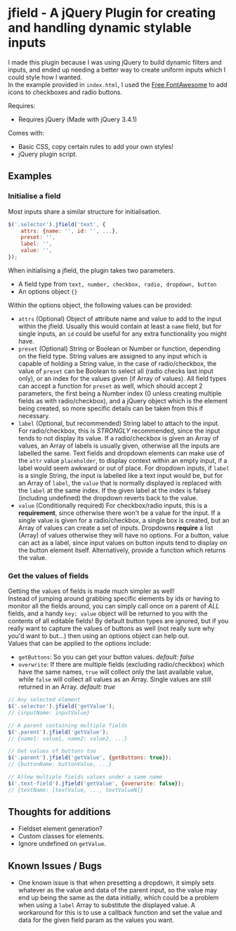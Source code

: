 # jfield - A jQuery Plugin for creating and handling dynamic stylable inputs  

I made this plugin because I was using jQuery to build dynamic filters and inputs, and ended up needing a better way to create uniform inputs which I could style how I wanted.  
In the example provided in `index.html`, I used the [Free FontAwesome](https://fontawesome.com/) to add icons to checkboxes and radio buttons.  
  
Requires:  

- Requires jQuery (Made with jQuery 3.4.1)

Comes with:  

- Basic CSS, copy certain rules to add your own styles!  
- jQuery plugin script.  

## Examples

### Initialise a field

Most inputs share a similar structure for initialisation.  

```javascript
$('.selector').jfield('text', {
    attrs: {name: '', id: '', ...},
    preset: '',
    label: '',
    value: '',
});
```

When initialising a jfield, the plugin takes two parameters.  

- A field type from `text, number, checkbox, radio, dropdown, button`  
- An options object `{}`  

Within the options object, the following values can be provided:

- `attrs` (Optional) Object of attribute name and value to add to the input within the jfield. Usually this would contain at least a `name` field, but for single inputs, an `id` could be useful for any extra functionality you might have.  
- `preset` (Optional) String or Boolean or Number or function, depending on the field type. String values are assigned to any input which is capable of holding a String value, in the case of radio/checkbox, the value of `preset` can be Boolean to select all (radio checks last input only), or an index for the values given (if Array of values). All field types can accept a function for `preset` as well, which should accept 2 parameters, the first being a Number index (0 unless creating multiple fields as with radio/checkbox), and a jQuery object which is the element being created, so more specific details can be taken from this if necessary.  
- `label` (Optional, but recommended) String label to attach to the input. For radio/checkbox, this is _STRONGLY_ recommended, since the input tends to not display its value. If a radio/checkbox is given an Array of values, an Array of labels is usually given, otherwise all the inputs are labelled the same. Text fields and dropdown elements can make use of the `attr` value `placeholder`, to display context within an empty input, if a label would seem awkward or out of place. For dropdown inputs, if `label` is a single String, the input is labelled like a text input would be, but for an Array of `label`, the `value` that is normally displayed is replaced with the `label` at the same index. If the given label at the index is falsey (including undefined) the dropdown reverts back to the value.  
- `value` (Conditionally required) For checkbox/radio inputs, this is a **requirement**, since otherwise there won't be a value for the input. If a single value is given for a radio/checkbox, a single box is created, but an Array of values can create a set of inputs. Dropdowns **require** a list (Array) of values otherwise they will have no options. For a button, value can act as a label, since input values on button inputs tend to display on the button element itself. Alternatively, provide a function which returns the value.  

### Get the values of fields

Getting the values of fields is made much simpler as well!  
Instead of jumping around grabbing specific elements by ids or having to monitor all the fields around, you can simply call once on a parent of _ALL_ fields, and a handy `key: value` object will be returned to you with the contents of all editable fields! By default button types are ignored, but if you really want to capture the values of buttons as well (not really sure why you'd want to but...) then using an options object can help out.  
Values that can be applied to the options include:

- `getButtons`: So you can get your button values. _default: false_  
- `overwrite`: If there are multiple fields (excluding radio/checkbox) which have the same names, `true` will collect only the last available value, while `false` will collect all values as an Array. Single values are still returned in an Array. _default: true_  

```javascript
// Any selected element
$('.selector').jfield('getValue');
// {inputName: inputValue}

// A parent containing multiple fields
$('.parent').jfield('getValue');
// {name1: value1, name2: value2, ...}

// Get values of buttons too
$('.parent').jfield('getValue', {getButtons: true});
// {buttonName: buttonValue, ...}

// Allow multiple fields values under a same name
$('.text-field').jfield('getValue', {overwrite: false});
// {textName: [textValue, ..., textValueN]}
```

## Thoughts for additions

- Fieldset element generation?  
- Custom classes for elements.  
- Ignore undefined on `getValue`.  

## Known Issues / Bugs  

- One known issue is that when presetting a dropdown, it simply sets whatever as the value and data of the parent input, so the value may end up being the same as the data initially, which could be a problem when using a `label` Array to substitute the displayed value. A workaround for this is to use a callback function and set the value and data for the given field param as the values you want.  
